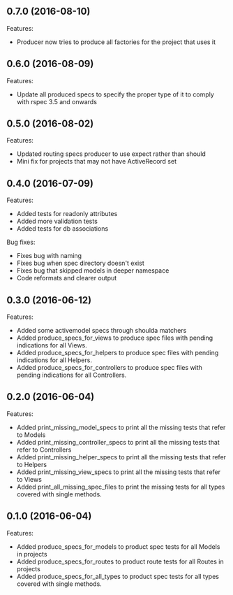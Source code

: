 ## 0.7.0 (2016-08-10)

Features:
* Producer now tries to produce all factories for the project that uses it

## 0.6.0 (2016-08-09)

Features:
* Update all produced specs to specify the proper type of it to comply with rspec 3.5 and onwards

## 0.5.0 (2016-08-02)

Features:
* Updated routing specs producer to use expect rather than should
* Mini fix for projects that may not have ActiveRecord set

## 0.4.0 (2016-07-09)

Features:
* Added tests for readonly attributes
* Added more validation tests
* Added tests for db associations

Bug fixes:
* Fixes bug with naming
* Fixes bug when spec directory doesn't exist
* Fixes bug that skipped models in deeper namespace
* Code reformats and clearer output

## 0.3.0 (2016-06-12)

Features:
* Added some activemodel specs through shoulda matchers
* Added produce_specs_for_views to produce spec files with pending indications for all Views.
* Added produce_specs_for_helpers to produce spec files with pending indications for all Helpers.
* Added produce_specs_for_controllers to produce spec files with pending indications for all Controllers.

## 0.2.0 (2016-06-04)

Features:
* Added print_missing_model_specs to print all the missing tests that refer to Models
* Added print_missing_controller_specs to print all the missing tests that refer to Controllers
* Added print_missing_helper_specs to print all the missing tests that refer to Helpers
* Added print_missing_view_specs to print all the missing tests that refer to Views
* Added print_all_missing_spec_files to print the missing tests for all types covered with single methods.

## 0.1.0 (2016-06-04)

Features:
* Added produce_specs_for_models to product spec tests for all Models in projects
* Added produce_specs_for_routes to product route tests for all Routes in projects
* Added produce_specs_for_all_types to product spec tests for all types covered with single methods.